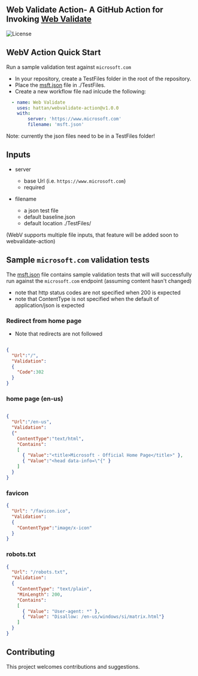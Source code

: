 ## Web Validate Action- A GitHub Action for Invoking [Web Validate](https://github.com/retaildevcrews/webvalidate)

![License](https://img.shields.io/badge/license-MIT-green.svg)


## WebV Action Quick Start

Run a sample validation test against `microsoft.com`

* In your repository, create a TestFiles folder in the root of the repository.
* Place the [msft.json](TestFiles/msft.json) file in ./TestFiles.
* Create a new workflow file nad inlcude the following:

```yaml
  - name: Web Validate
    uses: hattan/webvalidate-action@v1.0.0
    with:
        server: 'https://www.microsoft.com'
        filename: 'msft.json'
```

Note: currently the json files need to be in a TestFiles folder!

## Inputs

* server
  - base Url (i.e. `https://www.microsoft.com`)
  - required

* filename
  - a json test file
  - default baseline.json
  - default location ./TestFiles/

(WebV supports multiple file inputs, that feature will be added soon to webvalidate-action)

## Sample `microsoft.com` validation tests

The [msft.json](TestFiles/msft.json) file contains sample validation tests that will will successfully run against the `microsoft.com` endpoint (assuming content hasn't changed)

- note that http status codes are not specified when 200 is expected
- note that ContentType is not specified when the default of application/json is expected

### Redirect from home page

- Note that redirects are not followed

```json

{
  "Url":"/",
  "Validation":
  {
    "Code":302
  }
}

```

### home page (en-us)

```json

{
  "Url":"/en-us",
  "Validation":
  {"
    ContentType":"text/html",
    "Contains":
    [
      { "Value":"<title>Microsoft - Official Home Page</title>" },
      { "Value":"<head data-info=\"{" }
    ]
  }
}

```

### favicon

```json
{
  "Url": "/favicon.ico",
  "Validation":
  {
    "ContentType":"image/x-icon"
  }
}
```

### robots.txt

```json
{
  "Url": "/robots.txt",
  "Validation":
  {
    "ContentType": "text/plain",
    "MinLength": 200,
    "Contains":
    [
      { "Value": "User-agent: *" },
      { "Value": "Disallow: /en-us/windows/si/matrix.html"}
    ]
  }
}
```

## Contributing

This project welcomes contributions and suggestions. 